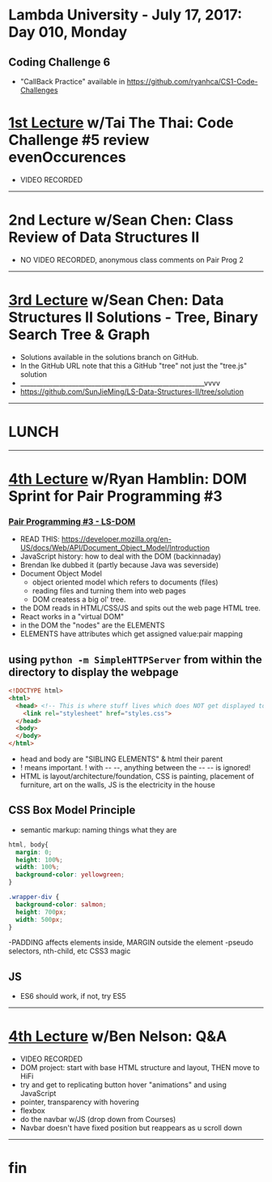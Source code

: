 # Lambda University - July 17, 2017: Day 010, Monday
## Coding Challenge 6
- "CallBack Practice" available in https://github.com/ryanhca/CS1-Code-Challenges

# [1st Lecture](https://youtu.be/GPLF6kWI2KY) w/Tai The Thai: Code Challenge #5 review evenOccurences
- VIDEO RECORDED

***

# 2nd Lecture w/Sean Chen: Class Review of Data Structures II
- NO VIDEO RECORDED, anonymous class comments on Pair Prog 2

***

# [3rd Lecture](https://youtu.be/a7qTzbUVVsY) w/Sean Chen: Data Structures II Solutions - Tree, Binary Search Tree & Graph
- Solutions available in the solutions branch on GitHub.
- In the GitHub URL note that this a GitHub "tree" not just the "tree.js" solution
- _________________________________________________________vvvv
- https://github.com/SunJieMing/LS-Data-Structures-II/tree/solution

***
# LUNCH
***

# [4th Lecture](URL) w/Ryan Hamblin: DOM Sprint for Pair Programming #3
### [Pair Programming #3 - LS-DOM](https://github.com/ryanhca/LS-DOM.git)
- READ THIS: https://developer.mozilla.org/en-US/docs/Web/API/Document_Object_Model/Introduction
- JavaScript history: how to deal with the DOM (backinnaday)
- Brendan Ike dubbed it (partly because Java was severside)
- Document Object Model
  - object oriented model which refers to documents (files)
  - reading files and turning them into web pages
  - DOM createss a big ol' tree.
- the DOM reads in HTML/CSS/JS and spits out the web page HTML tree.
- React works in a "virtual DOM"
- in the DOM the "nodes" are the ELEMENTS
- ELEMENTS have attributes which get assigned value:pair mapping
## using `python -m SimpleHTTPServer` from within the directory to display the webpage

```html
<!DOCTYPE html>
<html>
  <head> <!-- This is where stuff lives which does NOT get displayed to the user -->
    <link rel="stylesheet" href="styles.css">
  </head>
  <body>
  </body>
</html>
```

- head and body are "SIBLING ELEMENTS" & html their parent
- ! means important. ! with -- --, anything between the -- -- is ignored!
- HTML is layout/architecture/foundation, CSS is painting, placement of furniture, art on the walls, JS is the electricity in the house

## CSS Box Model Principle
- semantic markup: naming things what they are

```css
html, body{
  margin: 0;
  height: 100%;
  width: 100%;
  background-color: yellowgreen;
}

.wrapper-div {
  background-color: salmon;
  height: 700px;
  width: 500px;
}
```

-PADDING affects elements inside, MARGIN outside the element
-pseudo selectors, nth-child, etc CSS3 magic

## JS
- ES6 should work, if not, try ES5

***

# [4th Lecture](URL) w/Ben Nelson: Q&A
- VIDEO RECORDED
- DOM project: start with base HTML structure and layout, THEN move to HiFi
- try and get to replicating button hover "animations" and using JavaScript
- pointer, transparency with hovering
- flexbox
- do the navbar w/JS (drop down from Courses)
- Navbar doesn't have fixed position but reappears as u scroll down

***

# fin
